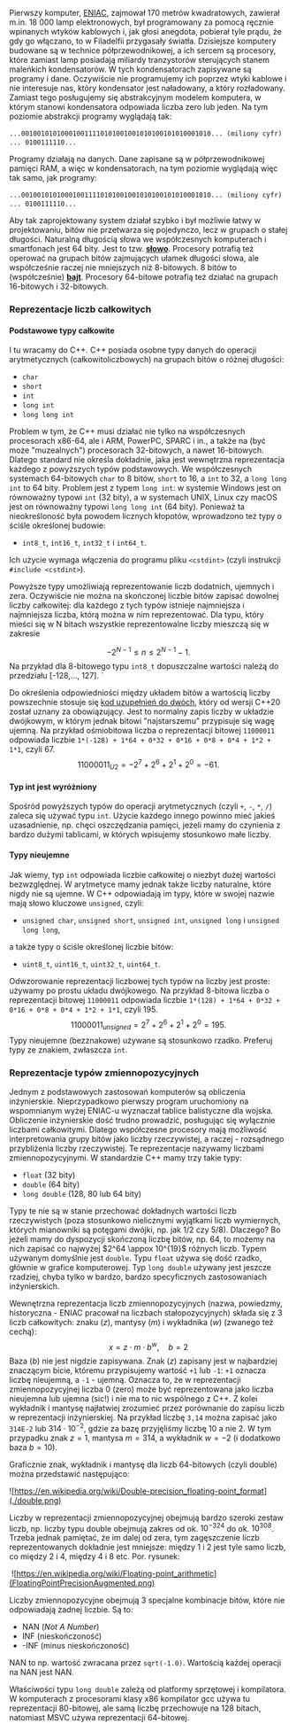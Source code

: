 Pierwszy komputer, [ENIAC](https://en.wikipedia.org/wiki/ENIAC), zajmował 170 metrów kwadratowych, zawierał m.in. 18 000 lamp elektronowych, był programowany za pomocą ręcznie wpinanych wtyków kablowych i, jak głosi anegdota, pobierał tyle prądu, że gdy go włączano, to w Filadelfii przygasały światła. Dzisiejsze komputery budowane są w technice półprzewodnikowej, a ich sercem są procesory, które zamiast lamp posiadają miliardy tranzystorów sterujących stanem maleńkich kondensatorów. W tych kondensatorach zapisywane są programy i dane. Oczywiście nie programujemy ich poprzez wtyki kablowe i nie interesuje nas, który kondensator jest naładowany, a który rozładowany. Zamiast tego posługujemy się abstrakcyjnym modelem komputera, w którym stanowi kondensatora odpowiada liczba zero lub jeden. Na tym poziomie abstrakcji programy wyglądają tak:

```
...001001010100010011110101001001010100101010001010... (miliony cyfr) ... 0100111110...
```

Programy działają na danych. Dane zapisane są w półprzewodnikowej pamięci RAM, a więc w kondensatorach, na tym poziomie wyglądają więc tak samo, jak programy:    

```
...001001010100010011110101001001010100101010001010... (miliony cyfr) ... 0100111110...
```

Aby tak zaprojektowany system działał szybko i był możliwie łatwy w projektowaniu, bitów nie przetwarza się pojedynczo, lecz w grupach o stałej długości. Naturalną długością słowa we współczesnych komputerach i smartfonach jest 64 bity.  Jest to tzw. **[słowo](https://en.wikipedia.org/wiki/Word_(computer_architecture))**. Procesory potrafią też operować na grupach bitów zajmujących ułamek długości słowa, ale współcześnie raczej nie mniejszych niż 8-bitowych. 8 bitów to (współcześnie) **[bajt](https://en.wikipedia.org/wiki/Byte)**. Procesory 64-bitowe potrafią też działać na grupach 16-bitowych i 32-bitowych. 

### Reprezentacje liczb całkowitych 

#### Podstawowe typy całkowite 

I tu wracamy do C++. C++ posiada osobne typy danych do operacji arytmetycznych (całkowitoliczbowych) na grupach bitów o różnej długości:

- `char`  
- `short`
- `int`
- `long int` 
- `long long int`

Problem w tym, że C++ musi działać nie tylko na współczesnych procesorach x86-64, ale i ARM,  PowerPC, SPARC i in., a także na (być może "muzealnych") procesorach 32-bitowych, a nawet 16-bitowych.  Dlatego standard nie określa dokładnie, jaka jest wewnętrzna reprezentacja każdego z  powyższych typów podstawowych. We współczesnych systemach 64-bitowych `char` to 8 bitów, `short` to 16, a `int` to 32, a `long long int` to 64 bity. Problem jest z typem `long int`: w systemie Windows jest on równoważny typowi `int` (32 bity), a w systemach UNIX, Linux czy macOS jest on równoważny typowi `long long int` (64 bity).  Ponieważ ta nieokreśloność była powodem licznych kłopotów, wprowadzono też typy o ściśle określonej budowie:

- `int8_t`, `int16_t`, `int32_t` i `int64_t`. 

Ich użycie wymaga włączenia do programu pliku `<cstdint>` (czyli instrukcji `#include <cstdint>`).    

Powyższe typy umożliwiają reprezentowanie liczb dodatnich, ujemnych i zera. Oczywiście nie można na skończonej liczbie bitów zapisać dowolnej liczby całkowitej: dla każdego z tych typów istnieje najmniejsza i najmniejsza liczba, którą można w nim reprezentować. Dla typu, który mieści się w N bitach wszystkie reprezentowalne liczby mieszczą się w zakresie  

$$
-2^{N-1} \le n \le 2^{N-1} - 1.
$$
Na przykład dla 8-bitowego typu `int8_t` dopuszczalne wartości należą do przedziału [-128,..., 127]. `   

Do określenia odpowiedniości między układem bitów a wartością liczby powszechnie stosuje się [kod uzupełnień do dwóch](https://pl.wikipedia.org/wiki/Kod_uzupe%C5%82nie%C5%84_do_dw%C3%B3ch), który od wersji C++20 został uznany za obowiązujący.  Jest to normalny zapis liczby w układzie dwójkowym, w którym jednak bitowi "najstarszemu" przypisuje się wagę ujemną. Na przykład ośmiobitowa liczba o reprezentacji bitowej `11000011` odpowiada liczbie `1*(-128) + 1*64 + 0*32 + 0*16 + 0*8 + 0*4 + 1*2 + 1*1`, czyli 67. 
$$
11000011_{U2} = -2^7 + 2^6 + 2^1 + 2^0 = -61.
$$

#### Typ int jest wyróżniony

Spośród powyższych typów do operacji arytmetycznych (czyli `+`, `-`, `*`,  `/`) zaleca się używać typu `int`. Użycie każdego innego powinno mieć jakieś uzasadnienie, np. chęci oszczędzania pamięci, jeżeli mamy do czynienia z bardzo dużymi tablicami, w których wpisujemy stosunkowo małe liczby.  

#### Typy nieujemne

Jak wiemy, typ `int` odpowiada liczbie całkowitej o niezbyt dużej wartości bezwzględnej. W arytmetyce mamy jednak także liczby naturalne, które nigdy nie są ujemne.  W C++ odpowiadają im typy, które w swojej nazwie mają słowo kluczowe `unsigned`, czyli:

- `unsigned char`, `unsigned short`, `unsigned int`, `unsigned long` i `unsigned long long`,

a także typy o ściśle określonej liczbie bitów:

- `uint8_t`, `uint16_t`, `uint32_t`, `uint64_t`.

Odwzorowanie reprezentacji liczbowej tych typów na liczby jest proste: używamy po prostu układu dwójkowego. Na przykład 8-bitowa liczba o reprezentacji bitowej  `11000011` odpowiada liczbie `1*(128) + 1*64 + 0*32 + 0*16 + 0*8 + 0*4 + 1*2 + 1*1`, czyli 195. 
$$
11000011_{unsigned} = 2^7 + 2^6 + 2^1 + 2^0 = 195.
$$
Typy nieujemne (bezznakowe) używane są stosunkowo rzadko. Preferuj typy ze znakiem, zwłaszcza `int`.  

### Reprezentacje typów zmiennopozycyjnych

Jednym z podstawowych zastosowań komputerów są obliczenia inżynierskie. Nieprzypadkowo pierwszy program uruchomiony na wspomnianym wyżej ENIAC-u wyznaczał tablice balistyczne dla wojska. Obliczenie inżynierskie dość trudno prowadzić, posługując się wyłącznie liczbami całkowitymi. Dlatego współczesne procesory mają możliwość interpretowania grupy bitów jako liczby rzeczywistej, a raczej - rozsądnego przybliżenia liczby rzeczywistej. Te reprezentacje nazywamy liczbami zmiennopozycyjnymi. W standardzie C++ mamy trzy takie typy:

- `float` 	 (32 bity)
- `double`    (64 bity)
- `long double`   (128, 80 lub 64 bity)

Typy te nie są w stanie przechować dokładnych wartości liczb rzeczywistych (poza stosunkowo nielicznymi wyjątkami liczb wymiernych, których mianowniki są potęgami dwójki, np. jak 1/2 czy 5/8). Dlaczego? Bo jeżeli mamy do dyspozycji skończoną liczbę bitów, np. 64, to możemy na nich zapisać co najwyżej $2^64 \appox 10^{19}$ różnych liczb. Typem używanym domyślnie jest `double`. Typu `float` używa się dość rzadko, głównie w grafice komputerowej. Typ `long double` używany jest jeszcze rzadziej, chyba tylko w bardzo, bardzo specyficznych zastosowaniach inżynierskich. 

Wewnętrzna reprezentacja liczb zmiennopozycyjnych (nazwa, powiedzmy, historyczna - ENIAC pracował na liczbach stałopozycyjnych) składa się z 3 liczb całkowitych: znaku (*z*), mantysy (*m*) i wykładnika (*w*) (zwanego też cechą):   
$$
x = z \cdot m \cdot b^w, \quad b = 2
$$
Baza (*b*) nie jest nigdzie zapisywana. Znak (*z*) zapisany jest w najbardziej znaczącym bicie, któremu przypisujemy wartość `+1` lub `-1`: `+1` oznacza liczbę nieujemną, a `-1` - ujemną. Oznacza to, że w reprezentacji zmiennopozycyjnej liczba 0 (zero) może być reprezentowana jako liczba nieujemna lub ujemna (sic!) i nie ma to nic wspólnego z C++. Z kolei wykładnik i mantysę najłatwiej zrozumieć przez porównanie do zapisu liczb w reprezentacji inżynierskiej.  Na przykład liczbę `3,14` można zapisać jako `314E-2` lub $314 \cdot 10^{-2}$, gdzie za bazę przyjęliśmy liczbę 10 a nie 2. W tym przypadku znak $z = 1$, mantysa $m = 314$, a wykładnik $w = -2$ (i dodatkowo baza $b = 10$). 

Graficznie znak, wykładnik i mantysę dla liczb 64-bitowych (czyli double) można przedstawić następująco:

![https://en.wikipedia.org/wiki/Double-precision_floating-point_format](./double.png)



Liczby w reprezentacji zmiennopozycyjnej obejmują bardzo szeroki zestaw liczb, np. liczby typu double obejmują zakres od ok. $10^{-324}$ do ok. $10^{308}$. Trzeba jednak pamiętać, że im dalej od zera, tym zagęszczenie liczb reprezentowanych dokładnie jest mniejsze: między 1 i 2 jest tyle samo liczb, co między 2 i 4, między 4 i 8 etc. Por. rysunek:

​       ![https://en.wikipedia.org/wiki/Floating-point_arithmetic](FloatingPointPrecisionAugmented.png)

Liczby zmiennopozycyjne obejmują 3 specjalne kombinacje bitów, które nie odpowiadają żadnej liczbie. Są to:

- NAN (*Not A Number*)
- INF (nieskończoność)
- -INF (minus nieskończoność)

NAN to np. wartość zwracana przez `sqrt(-1.0)`. Wartością każdej operacji na NAN jest NAN. 

Właściwości typu `long double` zależą od platformy sprzętowej i kompilatora. W komputerach z procesorami klasy x86 kompilator gcc używa tu reprezentacji 80-bitowej, ale samą liczbę przechowuje na 128 bitach, natomiast MSVC używa reprezentacji 64-bitowej.  